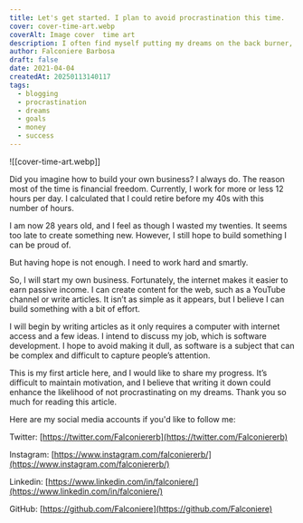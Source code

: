 ```yaml
---
title: Let's get started. I plan to avoid procrastination this time.
cover: cover-time-art.webp
coverAlt: Image cover  time art
description: I often find myself putting my dreams on the back burner, always thinking I don't have enough time to pursue them. But you know what? This time, I’m determined to give it another shot!
author: Falconiere Barbosa
draft: false
date: 2021-04-04
createdAt: 20250113140117
tags:
  - blogging
  - procrastination
  - dreams
  - goals
  - money
  - success
---
```

![[cover-time-art.webp]]

Did you imagine how to build your own business? I always do. The reason most of the time is financial freedom. Currently, I work for more or less 12 hours per day. I calculated that I could retire before my 40s with this number of hours.

I am now 28 years old, and I feel as though I wasted my twenties. It seems too late to create something new. However, I still hope to build something I can be proud of.

But having hope is not enough. I need to work hard and smartly.

So, I will start my own business. Fortunately, the internet makes it easier to earn passive income. I can create content for the web, such as a YouTube channel or write articles. It isn’t as simple as it appears, but I believe I can build something with a bit of effort.

I will begin by writing articles as it only requires a computer with internet access and a few ideas. I intend to discuss my job, which is software development. I hope to avoid making it dull, as software is a subject that can be complex and difficult to capture people’s attention.

This is my first article here, and I would like to share my progress. It’s difficult to maintain motivation, and I believe that writing it down could enhance the likelihood of not procrastinating on my dreams. Thank you so much for reading this article.

Here are my social media accounts if you'd like to follow me:

Twitter: [https://twitter.com/Falconiererb](https://twitter.com/Falconiererb)

Instagram: [https://www.instagram.com/falconiererb/](https://www.instagram.com/falconiererb/)

Linkedin: [https://www.linkedin.com/in/falconiere/](https://www.linkedin.com/in/falconiere/)

GitHub: [https://github.com/Falconiere](https://github.com/Falconiere)